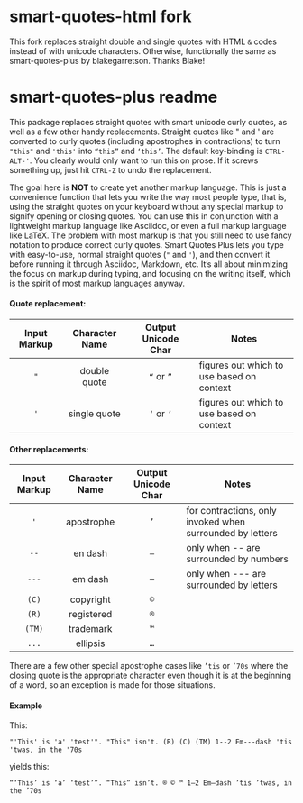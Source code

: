 # smart-quotes-html fork 

This fork replaces straight double and single quotes with HTML `&` codes instead of with unicode characters. Otherwise, functionally the same as smart-quotes-plus by blakegarretson. Thanks Blake!

# smart-quotes-plus readme

This package replaces straight quotes with smart unicode curly quotes, as well as a few other handy replacements.  Straight quotes like " and ' are converted to curly quotes (including apostrophes in contractions) to turn `"this"` and `'this'` into `“this”` and `‘this’`.  The default key-binding is `CTRL-ALT-'`.  You clearly would only want to run this on prose.  If it screws something up, just hit `CTRL-Z` to undo the replacement.

The goal here is **NOT** to create yet another markup language.  This is just a convenience function that lets you write the way most people type, that is, using the straight quotes on your keyboard without any special markup to signify opening or closing quotes.  You can use this in conjunction with a lightweight markup language like Asciidoc, or even a full markup language like LaTeX. The problem with most markup is that you still need to use fancy notation to produce correct curly quotes.  Smart Quotes Plus lets you type with easy-to-use, normal straight quotes (`"` and `'`), and then convert it before running it through Asciidoc, Markdown, etc.  It’s all about minimizing the focus on markup during typing, and focusing on the writing itself, which is the spirit of most markup languages anyway.

#### Quote replacement:

Input Markup|Character Name|Output Unicode Char|Notes
:-------:|:-------:|:-------:|-------
`"`|double quote|`“` or `”`|figures out which to use based on context
`'`|single quote|`‘` or `’`|figures out which to use based on context
 
#### Other replacements:

Input Markup|Character Name|Output Unicode Char|Notes
:-------:|:-------:|:-------:|-------
`'`|apostrophe|`’`|for contractions, only invoked when surrounded by letters
`--`|en dash|`–`| only when \-\- are surrounded by numbers
`---`|em dash|`—`|only when \-\-\- are surrounded by letters
`(C)`| copyright|`©`| 
`(R)`|registered|`®`|
`(TM)`|trademark|`™`|
`...`|ellipsis|`…`| 

There are a few other special apostrophe cases like `’tis` or `’70s` where the closing quote is the appropriate character even though it is at the beginning of a word, so an exception is made for those situations. 

#### Example

This:

`"'This' is 'a' 'test'". "This" isn't. (R) (C) (TM) 1--2 Em---dash 'tis 'twas, in the '70s`

yields this:

`“‘This’ is ‘a’ ‘test’”. “This” isn’t. ® © ™ 1–2 Em—dash ’tis ’twas, in the ’70s`
